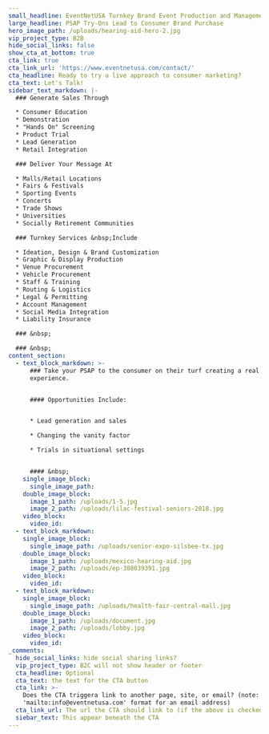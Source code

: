 ```yaml
---
small_headline: EventNetUSA Turnkey Brand Event Production and Management
large_headline: PSAP Try-Ons Lead to Consumer Brand Purchase
hero_image_path: /uploads/hearing-aid-hero-2.jpg
vip_project_type: B2B
hide_social_links: false
show_cta_at_bottom: true
cta_link: true
cta_link_url: 'https://www.eventnetusa.com/contact/'
cta_headline: Ready to try a live approach to consumer marketing?
cta_text: Let's Talk!
sidebar_text_markdown: |-
  ### Generate Sales Through

  * Consumer Education
  * Demonstration
  * "Hands On" Screening
  * Product Trial
  * Lead Generation
  * Retail Integration

  ### Deliver Your Message At

  * Malls/Retail Locations
  * Fairs & Festivals
  * Sporting Events
  * Concerts
  * Trade Shows
  * Universities
  * Socially Retirement Communities

  ### Turnkey Services &nbsp;Include

  * Ideation, Design & Brand Customization
  * Graphic & Display Production
  * Venue Procurement
  * Vehicle Procurement
  * Staff & Training
  * Routing & Logistics
  * Legal & Permitting
  * Account Management
  * Social Media Integration
  * Liability Insurance

  ### &nbsp;

  ### &nbsp;
content_section:
  - text_block_markdown: >-
      ### Take your PSAP to the consumer on their turf creating a real world
      experience.


      #### Opportunities Include:


      * Lead generation and sales

      * Changing the vanity factor

      * Trials in situational settings


      #### &nbsp;
    single_image_block:
      single_image_path:
    double_image_block:
      image_1_path: /uploads/1-5.jpg
      image_2_path: /uploads/lilac-festival-seniors-2018.jpg
    video_block:
      video_id:
  - text_block_markdown:
    single_image_block:
      single_image_path: /uploads/senior-expo-silsbee-tx.jpg
    double_image_block:
      image_1_path: /uploads/mexico-hearing-aid.jpg
      image_2_path: /uploads/ep-308039391.jpg
    video_block:
      video_id:
  - text_block_markdown:
    single_image_block:
      single_image_path: /uploads/health-fair-central-mall.jpg
    double_image_block:
      image_1_path: /uploads/document.jpg
      image_2_path: /uploads/lobby.jpg
    video_block:
      video_id:
_comments:
  hide_social_links: hide social sharing links?
  vip_project_type: B2C will not show header or footer
  cta_headline: Optional
  cta_text: the text for the CTA button
  cta_link: >-
    Does the CTA triggera link to another page, site, or email? (note: use
    'mailto:info@eventnetusa.com' format for an email address)
  cta_link_url: The url the CTA should link to (if the above is checked)
  siebar_text: This appear beneath the CTA
---
```

